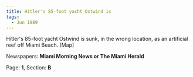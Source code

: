 ```yaml
---  
title: Hitler's 85-foot yacht Ostwind is  
tags:  
  - Jun 1989  
---  
```

  
Hitler's 85-foot yacht Ostwind is sunk, in the wrong location, as an artificial reef off Miami Beach. [Map]  
  
Newspapers: **Miami Morning News or The Miami Herald**  
  
Page: **1**, Section: **B** 

